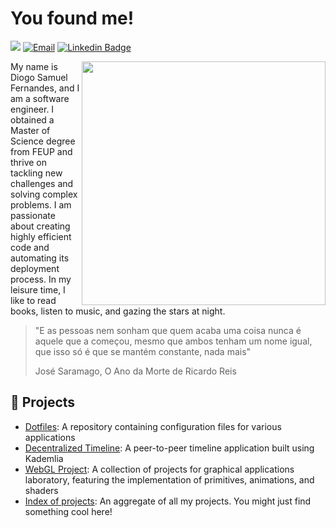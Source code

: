 # You found me!

![](https://komarev.com/ghpvc/?username=Samuuuh&style=flat-square&label=Profile+Views)
[![Email](https://img.shields.io/badge/-Outlook-blue?style=flat-square&logo=microsoftoutlook&logoColor=white)](diogosamuelfernandes@outlook.com) 
[![Linkedin Badge](https://img.shields.io/badge/-LinkedIn-blue?style=flat-square&logo=Linkedin&logoColor=white)](https://www.linkedin.com/in/diogosamuel/) 


<img align='right' src='./images/kimi-no-na-wa.gif' width='390'>

My name is Diogo Samuel Fernandes, and I am a software engineer. I obtained a Master of Science degree from FEUP and thrive on tackling new challenges and solving complex problems. I am passionate about creating highly efficient code and automating its deployment process. In my leisure time, I like to read books, listen to music, and gazing the stars at night.

> "E as pessoas nem sonham que quem acaba uma coisa nunca é aquele que a começou, mesmo que ambos tenham um nome igual, que isso só é que se mantém constante, nada mais"
> 
> José Saramago, O Ano da Morte de Ricardo Reis

## 🌱 Projects
- [Dotfiles](https://github.com/Samuuuh/dotfiles): A repository containing configuration files for various applications
- [Decentralized Timeline](https://github.com/Samuuuh/sdle-decentralized-timeline): A peer-to-peer timeline application built using Kademlia
- [WebGL Project](https://github.com/Samuuuh/feup-laig): A collection of projects for graphical applications laboratory, featuring the implementation of primitives, animations, and shaders
- [Index of projects](./INDEX.md): An aggregate of all my projects. You might just find something cool here!
